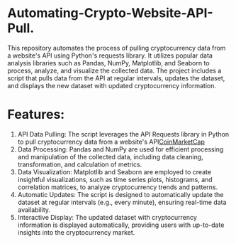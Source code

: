# Automating-Crypto-Website-API-Pull.
This repository automates the process of pulling cryptocurrency data from a website's API using Python's requests library. It utilizes popular data analysis libraries such as Pandas, NumPy, Matplotlib, and Seaborn to process, analyze, and visualize the collected data. The project includes a script that pulls data from the API at regular intervals, updates the dataset, and displays the new dataset with updated cryptocurrency information.

# Features:
1. API Data Pulling: The script leverages the API Requests library in Python to pull cryptocurrency data from a website's API[CoinMarketCap](https://coinmarketcap.com/)
2. Data Processing: Pandas and NumPy are used for efficient processing and manipulation of the collected data, including data cleaning, transformation, and calculation of metrics.
3. Data Visualization: Matplotlib and Seaborn are employed to create insightful visualizations, such as time series plots, histograms, and correlation matrices, to analyze cryptocurrency trends and patterns.
4. Automatic Updates: The script is designed to automatically update the dataset at regular intervals (e.g., every minute), ensuring real-time data availability.
5. Interactive Display: The updated dataset with cryptocurrency information is displayed automatically, providing users with up-to-date insights into the cryptocurrency market.
